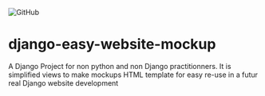 ![GitHub](https://img.shields.io/github/license/geraudloup/django-easy-website-mockup?style=plastic)
# django-easy-website-mockup
A Django Project for non python and non Django practitionners. It is simplified views to make mockups HTML template for easy re-use in a futur real Django website development
